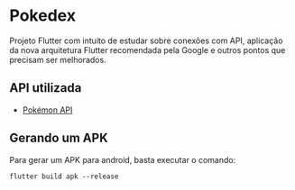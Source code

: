 # Pokedex

Projeto Flutter com intuito de estudar sobre conexões com API, aplicação da nova arquitetura Flutter recomendada pela Google e outros pontos que precisam ser melhorados.

## API utilizada

- [Pokémon API](https://pokeapi.co/)

## Gerando um APK

Para gerar um APK para android, basta executar o comando:

`flutter build apk --release`
